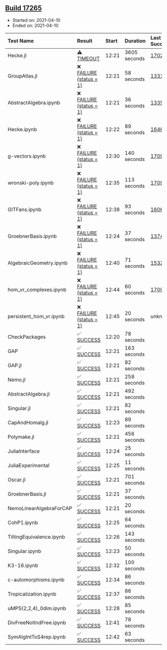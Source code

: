 ## [Build 17265](https://oscarci.mathematik.uni-kl.de/job/oscar/17265/)

* Started on: 2021-04-10
* Ended on: 2021-04-10

| Test Name    | Result | Start | Duration | Last Success | First Failure |
|:-------------|:-------|:------|:---------|:-------------|:--------------|
| Hecke.jl | ⚠ [TIMEOUT](https://oscarci.mathematik.uni-kl.de/job/oscar/17265/artifact/logs/build-17265/Hecke.jl.log) | 12:21 | 3605 seconds | [17022](https://oscarci.mathematik.uni-kl.de/job/oscar/17022/) | [17023](https://oscarci.mathematik.uni-kl.de/job/oscar/17023/) |
| GroupAtlas.jl | ❌ [FAILURE (status = 1)](https://oscarci.mathematik.uni-kl.de/job/oscar/17265/artifact/logs/build-17265/GroupAtlas.jl.log) | 12:21 | 58 seconds | [13311](https://oscarci.mathematik.uni-kl.de/job/oscar/13311/) | [13312](https://oscarci.mathematik.uni-kl.de/job/oscar/13312/) |
| AbstractAlgebra.ipynb | ❌ [FAILURE (status = 1)](https://oscarci.mathematik.uni-kl.de/job/oscar/17265/artifact/logs/build-17265/AbstractAlgebra.ipynb.log) | 12:21 | 36 seconds | [13355](https://oscarci.mathematik.uni-kl.de/job/oscar/13355/) | [13356](https://oscarci.mathematik.uni-kl.de/job/oscar/13356/) |
| Hecke.ipynb | ❌ [FAILURE (status = 1)](https://oscarci.mathematik.uni-kl.de/job/oscar/17265/artifact/logs/build-17265/Hecke.ipynb.log) | 12:22 | 89 seconds | [16463](https://oscarci.mathematik.uni-kl.de/job/oscar/16463/) | [16464](https://oscarci.mathematik.uni-kl.de/job/oscar/16464/) |
| g-vectors.ipynb | ❌ [FAILURE (status = 1)](https://oscarci.mathematik.uni-kl.de/job/oscar/17265/artifact/logs/build-17265/g-vectors.ipynb.log) | 12:30 | 140 seconds | [17099](https://oscarci.mathematik.uni-kl.de/job/oscar/17099/) | [17100](https://oscarci.mathematik.uni-kl.de/job/oscar/17100/) |
| wronski-poly.ipynb | ❌ [FAILURE (status = 1)](https://oscarci.mathematik.uni-kl.de/job/oscar/17265/artifact/logs/build-17265/wronski-poly.ipynb.log) | 12:35 | 113 seconds | [17098](https://oscarci.mathematik.uni-kl.de/job/oscar/17098/) | [17099](https://oscarci.mathematik.uni-kl.de/job/oscar/17099/) |
| GITFans.ipynb | ❌ [FAILURE (status = 1)](https://oscarci.mathematik.uni-kl.de/job/oscar/17265/artifact/logs/build-17265/GITFans.ipynb.log) | 12:38 | 93 seconds | [16068](https://oscarci.mathematik.uni-kl.de/job/oscar/16068/) | [16069](https://oscarci.mathematik.uni-kl.de/job/oscar/16069/) |
| GroebnerBasis.ipynb | ❌ [FAILURE (status = 1)](https://oscarci.mathematik.uni-kl.de/job/oscar/17265/artifact/logs/build-17265/GroebnerBasis.ipynb.log) | 12:24 | 37 seconds | [13748](https://oscarci.mathematik.uni-kl.de/job/oscar/13748/) | [13749](https://oscarci.mathematik.uni-kl.de/job/oscar/13749/) |
| AlgebraicGeometry.ipynb | ❌ [FAILURE (status = 1)](https://oscarci.mathematik.uni-kl.de/job/oscar/17265/artifact/logs/build-17265/AlgebraicGeometry.ipynb.log) | 12:40 | 71 seconds | [15322](https://oscarci.mathematik.uni-kl.de/job/oscar/15322/) | [15323](https://oscarci.mathematik.uni-kl.de/job/oscar/15323/) |
| hom_vr_complexes.ipynb | ❌ [FAILURE (status = 1)](https://oscarci.mathematik.uni-kl.de/job/oscar/17265/artifact/logs/build-17265/hom_vr_complexes.ipynb.log) | 12:44 | 60 seconds | [17099](https://oscarci.mathematik.uni-kl.de/job/oscar/17099/) | [17100](https://oscarci.mathematik.uni-kl.de/job/oscar/17100/) |
| persistent_hom_vr.ipynb | ❌ [FAILURE (status = 1)](https://oscarci.mathematik.uni-kl.de/job/oscar/17265/artifact/logs/build-17265/persistent_hom_vr.ipynb.log) | 12:45 | 20 seconds | unknown | unknown |
| CheckPackages | ✅ [SUCCESS](https://oscarci.mathematik.uni-kl.de/job/oscar/17265/artifact/logs/build-17265/CheckPackages.log) | 12:20 | 78 seconds |  |  |
| GAP | ✅ [SUCCESS](https://oscarci.mathematik.uni-kl.de/job/oscar/17265/artifact/logs/build-17265/GAP.log) | 12:21 | 163 seconds |  |  |
| GAP.jl | ✅ [SUCCESS](https://oscarci.mathematik.uni-kl.de/job/oscar/17265/artifact/logs/build-17265/GAP.jl.log) | 12:21 | 82 seconds |  |  |
| Nemo.jl | ✅ [SUCCESS](https://oscarci.mathematik.uni-kl.de/job/oscar/17265/artifact/logs/build-17265/Nemo.jl.log) | 12:21 | 258 seconds |  |  |
| AbstractAlgebra.jl | ✅ [SUCCESS](https://oscarci.mathematik.uni-kl.de/job/oscar/17265/artifact/logs/build-17265/AbstractAlgebra.jl.log) | 12:21 | 492 seconds |  |  |
| Singular.jl | ✅ [SUCCESS](https://oscarci.mathematik.uni-kl.de/job/oscar/17265/artifact/logs/build-17265/Singular.jl.log) | 12:21 | 82 seconds |  |  |
| CapAndHomalg.jl | ✅ [SUCCESS](https://oscarci.mathematik.uni-kl.de/job/oscar/17265/artifact/logs/build-17265/CapAndHomalg.jl.log) | 12:23 | 89 seconds |  |  |
| Polymake.jl | ✅ [SUCCESS](https://oscarci.mathematik.uni-kl.de/job/oscar/17265/artifact/logs/build-17265/Polymake.jl.log) | 12:21 | 456 seconds |  |  |
| JuliaInterface | ✅ [SUCCESS](https://oscarci.mathematik.uni-kl.de/job/oscar/17265/artifact/logs/build-17265/JuliaInterface.log) | 12:24 | 25 seconds |  |  |
| JuliaExperimental | ✅ [SUCCESS](https://oscarci.mathematik.uni-kl.de/job/oscar/17265/artifact/logs/build-17265/JuliaExperimental.log) | 12:25 | 11 seconds |  |  |
| Oscar.jl | ✅ [SUCCESS](https://oscarci.mathematik.uni-kl.de/job/oscar/17265/artifact/logs/build-17265/Oscar.jl.log) | 12:21 | 701 seconds |  |  |
| GroebnerBasis.jl | ✅ [SUCCESS](https://oscarci.mathematik.uni-kl.de/job/oscar/17265/artifact/logs/build-17265/GroebnerBasis.jl.log) | 12:21 | 37 seconds |  |  |
| NemoLinearAlgebraForCAP | ✅ [SUCCESS](https://oscarci.mathematik.uni-kl.de/job/oscar/17265/artifact/logs/build-17265/NemoLinearAlgebraForCAP.log) | 12:21 | 20 seconds |  |  |
| CohP1.ipynb | ✅ [SUCCESS](https://oscarci.mathematik.uni-kl.de/job/oscar/17265/artifact/logs/build-17265/CohP1.ipynb.log) | 12:25 | 64 seconds |  |  |
| TiltingEquivalence.ipynb | ✅ [SUCCESS](https://oscarci.mathematik.uni-kl.de/job/oscar/17265/artifact/logs/build-17265/TiltingEquivalence.ipynb.log) | 12:26 | 143 seconds |  |  |
| Singular.ipynb | ✅ [SUCCESS](https://oscarci.mathematik.uni-kl.de/job/oscar/17265/artifact/logs/build-17265/Singular.ipynb.log) | 12:23 | 50 seconds |  |  |
| K3-16.ipynb | ✅ [SUCCESS](https://oscarci.mathematik.uni-kl.de/job/oscar/17265/artifact/logs/build-17265/K3-16.ipynb.log) | 12:32 | 100 seconds |  |  |
| c-automorphisms.ipynb | ✅ [SUCCESS](https://oscarci.mathematik.uni-kl.de/job/oscar/17265/artifact/logs/build-17265/c-automorphisms.ipynb.log) | 12:34 | 86 seconds |  |  |
| Tropicalization.ipynb | ✅ [SUCCESS](https://oscarci.mathematik.uni-kl.de/job/oscar/17265/artifact/logs/build-17265/Tropicalization.ipynb.log) | 12:37 | 86 seconds |  |  |
| uMPS(2,2,4)_0dim.ipynb | ✅ [SUCCESS](https://oscarci.mathematik.uni-kl.de/job/oscar/17265/artifact/logs/build-17265/uMPS-2-2-4-_0dim.ipynb.log) | 12:28 | 85 seconds |  |  |
| DivFreeNotIndFree.ipynb | ✅ [SUCCESS](https://oscarci.mathematik.uni-kl.de/job/oscar/17265/artifact/logs/build-17265/DivFreeNotIndFree.ipynb.log) | 12:41 | 78 seconds |  |  |
| SymAlgIntToS4rep.ipynb | ✅ [SUCCESS](https://oscarci.mathematik.uni-kl.de/job/oscar/17265/artifact/logs/build-17265/SymAlgIntToS4rep.ipynb.log) | 12:42 | 63 seconds |  |  |
